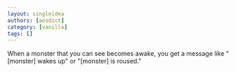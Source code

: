 ```yaml
---
layout: singleidea
authors: [aosdict]
category: [vanilla]
tags: []
---
```

When a monster that you can see becomes awake, you get a message like "[monster] wakes up" or "[monster] is roused."
